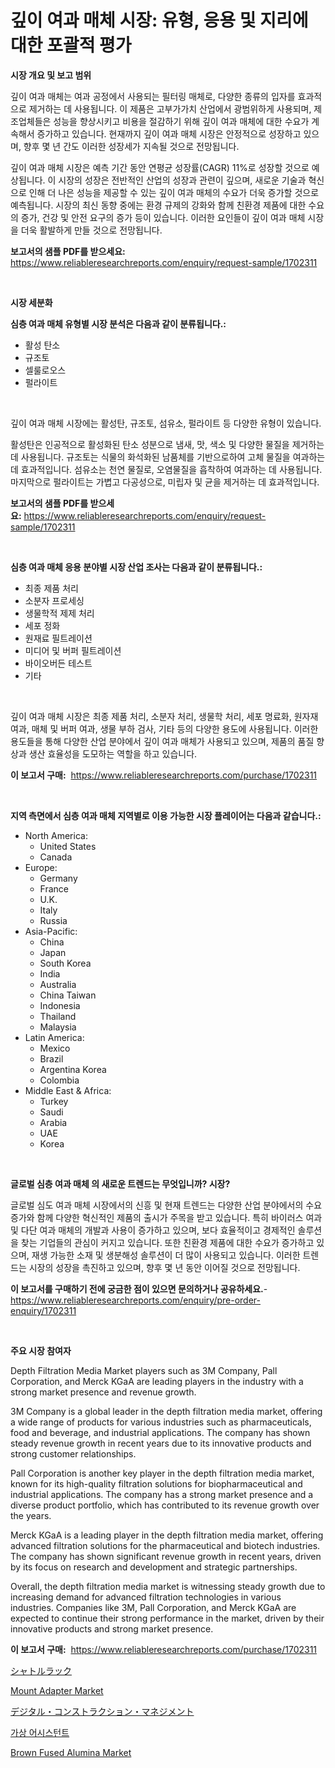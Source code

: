 <p><h1>깊이 여과 매체 시장: 유형, 응용 및 지리에 대한 포괄적 평가</h1></p><p><strong>시장 개요 및 보고 범위</strong></p>
<p><p>깊이 여과 매체는 여과 공정에서 사용되는 필터링 매체로, 다양한 종류의 입자를 효과적으로 제거하는 데 사용됩니다. 이 제품은 고부가가치 산업에서 광범위하게 사용되며, 제조업체들은 성능을 향상시키고 비용을 절감하기 위해 깊이 여과 매체에 대한 수요가 계속해서 증가하고 있습니다. 현재까지 깊이 여과 매체 시장은 안정적으로 성장하고 있으며, 향후 몇 년 간도 이러한 성장세가 지속될 것으로 전망됩니다.</p><p>깊이 여과 매체 시장은 예측 기간 동안 연평균 성장률(CAGR) 11%로 성장할 것으로 예상됩니다. 이 시장의 성장은 전반적인 산업의 성장과 관련이 깊으며, 새로운 기술과 혁신으로 인해 더 나은 성능을 제공할 수 있는 깊이 여과 매체의 수요가 더욱 증가할 것으로 예측됩니다. 시장의 최신 동향 중에는 환경 규제의 강화와 함께 친환경 제품에 대한 수요의 증가, 건강 및 안전 요구의 증가 등이 있습니다. 이러한 요인들이 깊이 여과 매체 시장을 더욱 활발하게 만들 것으로 전망됩니다.</p></p>
<p><strong>보고서의 샘플 PDF를 받으세요:</strong> <a href="https://www.reliableresearchreports.com/enquiry/request-sample/1702311">https://www.reliableresearchreports.com/enquiry/request-sample/1702311</a></p>
<p>&nbsp;</p>
<p><strong>시장 세분화</strong></p>
<p><strong>심층 여과 매체 유형별 시장 분석은 다음과 같이 분류됩니다.:</strong></p>
<p><ul><li>활성 탄소</li><li>규조토</li><li>셀룰로오스</li><li>펄라이트</li></ul></p>
<p>&nbsp;</p>
<p><p>깊이 여과 매체 시장에는 활성탄, 규조토, 섬유소, 펄라이트 등 다양한 유형이 있습니다. </p><p>활성탄은 인공적으로 활성화된 탄소 성분으로 냄새, 맛, 색소 및 다양한 물질을 제거하는 데 사용됩니다. 규조토는 식물의 화석화된 남품체를 기반으로하여 고체 물질을 여과하는 데 효과적입니다. 섬유소는 천연 물질로, 오염물질을 흡착하여 여과하는 데 사용됩니다. 마지막으로 펄라이트는 가볍고 다공성으로, 미립자 및 균을 제거하는 데 효과적입니다.</p></p>
<p><strong>보고서의 샘플 PDF를 받으세요:</strong>&nbsp;<a href="https://www.reliableresearchreports.com/enquiry/request-sample/1702311">https://www.reliableresearchreports.com/enquiry/request-sample/1702311</a></p>
<p>&nbsp;</p>
<p><strong> 심층 여과 매체 응용 분야별 시장 산업 조사는 다음과 같이 분류됩니다.:</strong></p>
<p><ul><li>최종 제품 처리</li><li>소분자 프로세싱</li><li>생물학적 제제 처리</li><li>세포 정화</li><li>원재료 필트레이션</li><li>미디어 및 버퍼 필트레이션</li><li>바이오버든 테스트</li><li>기타</li></ul></p>
<p>&nbsp;</p>
<p><p>깊이 여과 매체 시장은 최종 제품 처리, 소분자 처리, 생물학 처리, 세포 명료화, 원자재 여과, 매체 및 버퍼 여과, 생물 부하 검사, 기타 등의 다양한 용도에 사용됩니다. 이러한 용도들을 통해 다양한 산업 분야에서 깊이 여과 매체가 사용되고 있으며, 제품의 품질 향상과 생산 효율성을 도모하는 역할을 하고 있습니다.</p></p>
<p><strong>이 보고서 구매:</strong>&nbsp; <a href="https://www.reliableresearchreports.com/purchase/1702311">https://www.reliableresearchreports.com/purchase/1702311</a></p>
<p>&nbsp;</p>
<p><strong>지역 측면에서 심층 여과 매체 지역별로 이용 가능한 시장 플레이어는 다음과 같습니다.:</strong></p>
<p><ul>
    <li>
        North America:
        <ul>
            <li>United States</li>
            <li>Canada</li>
        </ul>
    </li>
    <li>
        Europe:
        <ul>
            <li>Germany</li>
            <li>France</li>
            <li>U.K.</li>
            <li>Italy</li>
            <li>Russia</li>
        </ul>
    </li>
    <li>
        Asia-Pacific:
        <ul>
            <li>China</li>
            <li>Japan</li>
            <li>South Korea</li>
            <li>India</li>
            <li>Australia</li>
            <li>China Taiwan</li>
            <li>Indonesia</li>
            <li>Thailand</li>
            <li>Malaysia</li>
        </ul>
    </li>
    <li>
        Latin America:
        <ul>
            <li>Mexico</li>
            <li>Brazil</li>
            <li>Argentina Korea</li>
            <li>Colombia</li>
        </ul>
    </li>
    <li>
        Middle East & Africa:
        <ul>
            <li>Turkey</li>
            <li>Saudi</li>
            <li>Arabia</li>
            <li>UAE</li>
            <li>Korea</li>
        </ul>
    </li>
    </ul></p>
<p>&nbsp;</p>
<p><strong>글로벌 심층 여과 매체 의 새로운 트렌드는 무엇입니까? 시장?</strong></p>
<p><p>글로벌 심도 여과 매체 시장에서의 신흥 및 현재 트렌드는 다양한 산업 분야에서의 수요 증가와 함께 다양한 혁신적인 제품의 출시가 주목을 받고 있습니다. 특히 바이러스 여과 및 다단 여과 매체의 개발과 사용이 증가하고 있으며, 보다 효율적이고 경제적인 솔루션을 찾는 기업들의 관심이 커지고 있습니다. 또한 친환경 제품에 대한 수요가 증가하고 있으며, 재생 가능한 소재 및 생분해성 솔루션이 더 많이 사용되고 있습니다. 이러한 트렌드는 시장의 성장을 촉진하고 있으며, 향후 몇 년 동안 이어질 것으로 전망됩니다.</p></p>
<p><strong>이 보고서를 구매하기 전에 궁금한 점이 있으면 문의하거나 공유하세요.</strong>- <a href="https://www.reliableresearchreports.com/enquiry/pre-order-enquiry/1702311">https://www.reliableresearchreports.com/enquiry/pre-order-enquiry/1702311</a></p>
<p>&nbsp;</p>
<p><strong>주요 시장 참여자</strong></p>
<p><p>Depth Filtration Media Market players such as 3M Company, Pall Corporation, and Merck KGaA are leading players in the industry with a strong market presence and revenue growth. </p><p>3M Company is a global leader in the depth filtration media market, offering a wide range of products for various industries such as pharmaceuticals, food and beverage, and industrial applications. The company has shown steady revenue growth in recent years due to its innovative products and strong customer relationships.</p><p>Pall Corporation is another key player in the depth filtration media market, known for its high-quality filtration solutions for biopharmaceutical and industrial applications. The company has a strong market presence and a diverse product portfolio, which has contributed to its revenue growth over the years.</p><p>Merck KGaA is a leading player in the depth filtration media market, offering advanced filtration solutions for the pharmaceutical and biotech industries. The company has shown significant revenue growth in recent years, driven by its focus on research and development and strategic partnerships.</p><p>Overall, the depth filtration media market is witnessing steady growth due to increasing demand for advanced filtration technologies in various industries. Companies like 3M, Pall Corporation, and Merck KGaA are expected to continue their strong performance in the market, driven by their innovative products and strong market presence.</p></p>
<p><strong>이 보고서 구매:</strong>&nbsp;&nbsp;<a href="https://www.reliableresearchreports.com/purchase/1702311">https://www.reliableresearchreports.com/purchase/1702311</a></p>
<p><p><a href="https://medium.com/@grarrity46/%E3%82%B7%E3%83%A3%E3%83%88%E3%83%AB%E3%83%A9%E3%83%83%E3%82%AF%E5%B8%82%E5%A0%B4%E3%81%AE%E6%B4%9E%E5%AF%9F-%E5%B8%82%E5%A0%B4%E5%8B%95%E5%90%91-%E6%88%90%E9%95%B7-2024%E5%B9%B4%E3%81%8B%E3%82%892031%E5%B9%B4%E3%81%BE%E3%81%A7%E3%81%AE%E4%BA%88%E6%B8%AC-45a1474ee1e7">シャトルラック</a></p><p><a href="https://issuu.com/reportprime-2/docs/mount-adapter-market-size-2030.pptx">Mount Adapter Market</a></p><p><a href="https://medium.com/@at15984/%E3%83%87%E3%82%B8%E3%82%BF%E3%83%AB%E6%96%BD%E5%B7%A5%E7%AE%A1%E7%90%86%E5%B8%82%E5%A0%B4%E3%81%AE%E5%88%86%E6%9E%90%E3%81%A82024%E5%B9%B4%E3%81%8B%E3%82%892031%E5%B9%B4%E3%81%BE%E3%81%A7%E3%81%AE%E8%A6%8F%E6%A8%A1%E4%BA%88%E6%B8%AC-0796b3904d94">デジタル・コンストラクション・マネジメント</a></p><p><a href="https://medium.com/@mathieu.rico66/%EA%B0%80%EC%83%81-%EB%B9%84%EC%84%9C-%EC%8B%9C%EC%9E%A5-%EB%8F%99%ED%96%A5-%EB%B0%8F-%EC%8B%9C%EC%9E%A5-%EB%B6%84%EC%84%9D%EC%9D%80-2024-2031%EB%85%84%EA%B9%8C%EC%A7%80-%EC%98%88%EC%B8%A1%EB%90%A9%EB%8B%88%EB%8B%A4-6329dde65df1">가상 어시스턴트</a></p><p><a href="https://github.com/abdelrhmankishk22/Market-Research-Report-List-3/blob/main/brown-fused-alumina-market.md">Brown Fused Alumina Market</a></p></p>
